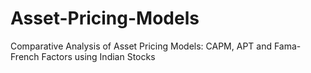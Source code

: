# Asset-Pricing-Models
Comparative Analysis of Asset Pricing Models: CAPM, APT and Fama-French Factors using Indian Stocks

